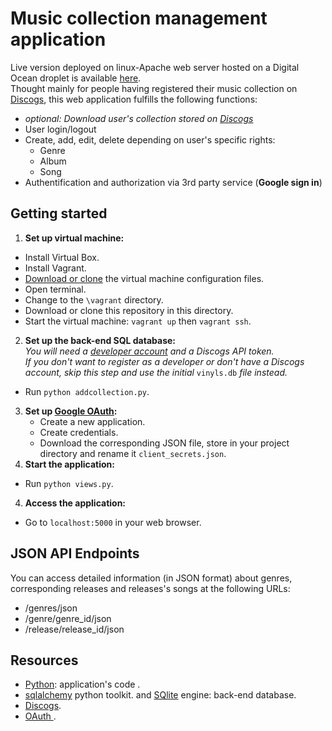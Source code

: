 # Music collection management application
Live version deployed on linux-Apache web server hosted on a Digital Ocean droplet is available [here](http://104.248.253.240.xip.io/).   
Thought mainly for people having registered their music collection on
[Discogs](https://www.discogs.com/),
this web application fulfills the following functions:
- *optional: Download user's collection stored on
[Discogs](https://www.discogs.com/)*
- User login/logout
- Create, add, edit, delete depending on user's  specific rights:
  - Genre
  - Album
  - Song
- Authentification and authorization via 3rd party service (**Google sign in**)

## Getting started
1. **Set up virtual machine:**
  - Install Virtual Box.
  - Install Vagrant.
  - [Download or clone](https://github.com/udacity/fullstack-nanodegree-vm)
  the virtual machine configuration files.
  - Open terminal.
  - Change to the `\vagrant` directory.
  - Download or clone this repository in this directory.
  - Start the virtual machine: `vagrant up` then `vagrant ssh`.
2. **Set up the back-end SQL database:**  
*You will need a
[developer account](https://www.discogs.com/settings/developers)
and a Discogs API token.  
If you don't want to register as a developer or
don't have a Discogs account, skip this step and use the initial*
`vinyls.db` *file instead.*
  - Run `python addcollection.py`.
3. **Set up [Google OAuth](https://console.developers.google.com/):**
    - Create a new application.
    - Create credentials.
    - Download the corresponding JSON file, store in your project directory and rename it `client_secrets.json`.
3. **Start the application:**
  - Run `python views.py`.
4. **Access the application:**
  - Go to `localhost:5000` in your web browser.  

## JSON API Endpoints
You can access detailed information (in JSON format) about genres, corresponding releases and releases's songs at the following URLs:
- /genres/json
- /genre/genre_id/json
- /release/release_id/json

## Resources
- [Python](https://www.python.org/): application's code .
- [sqlalchemy](https://www.sqlalchemy.org/) python toolkit. and [SQlite](https://sqlite.org/index.html) engine: back-end database.
- [Discogs](https://www.discogs.com/).
- [OAuth ](https://oauth.net/).
